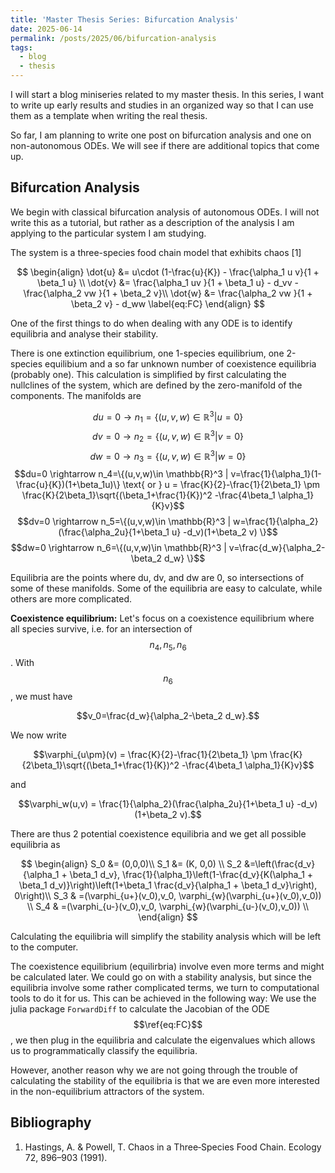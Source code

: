 ```yaml
---
title: 'Master Thesis Series: Bifurcation Analysis'
date: 2025-06-14
permalink: /posts/2025/06/bifurcation-analysis
tags:
  - blog
  - thesis
---
```


I will start a blog miniseries related to my master thesis. In this series, I want to write up early results and studies in an organized way so that I can use them as a template when writing the real thesis.

So far, I am planning to write one post on bifurcation analysis and one on non-autonomous ODEs. We will see if there are additional topics that come up.

## Bifurcation Analysis
We begin with classical bifurcation analysis of autonomous ODEs. I will not write this as a tutorial, but rather as a description of the analysis I am applying to the particular system I am studying.

The system is a three-species food chain model that exhibits chaos [1]

$$
\begin{align}
    \dot{u} &= u\cdot (1-\frac{u}{K}) - \frac{\alpha_1 u v}{1 + \beta_1 u} \\
    \dot{v} &= \frac{\alpha_1 uv }{1 + \beta_1 u} - d_vv - \frac{\alpha_2 vw }{1 + \beta_2 v}\\
    \dot{w} &= \frac{\alpha_2 vw }{1 + \beta_2 v} - d_ww
    \label{eq:FC}
\end{align}
$$

One of the first things to do when dealing with any ODE is to identify equilibria and analyse their stability. 

There is one extinction equilibrium, one 1-species equilibrium, one 2-species equilibium and a so far unknown number of coexistence equilibria (probably one). This calculation is simplified by first calculating the nullclines of the system, which are defined by the zero-manifold of the components.
The manifolds are

$$du=0 \rightarrow n_1=\{(u,v,w)\in \mathbb{R}^3 | u=0 \}$$
$$dv=0 \rightarrow n_2=\{(u,v,w)\in \mathbb{R}^3 | v=0 \}$$
$$dw=0 \rightarrow n_3=\{(u,v,w)\in \mathbb{R}^3 | w=0 \}$$
$$du=0 \rightarrow n_4=\{(u,v,w)\in \mathbb{R}^3 | v=\frac{1}{\alpha_1}(1-\frac{u}{K})(1+\beta_1u)\} \text{ or } u = \frac{K}{2}-\frac{1}{2\beta_1} \pm \frac{K}{2\beta_1}\sqrt{(\beta_1+\frac{1}{K})^2 -\frac{4\beta_1 \alpha_1}{K}v}$$
$$dv=0 \rightarrow n_5=\{(u,v,w)\in \mathbb{R}^3 | w=\frac{1}{\alpha_2}(\frac{\alpha_2u}{1+\beta_1 u} -d_v)(1+\beta_2 v) \}$$
$$dw=0 \rightarrow n_6=\{(u,v,w)\in \mathbb{R}^3 | v=\frac{d_w}{\alpha_2-\beta_2 d_w} \}$$

Equilibria are the points where du, dv, and dw are 0, so intersections of some of these manifolds. 
Some of the equilibria are easy to calculate, while others are more complicated.

**Coexistence equilibrium:**
Let's focus on a coexistence equilibrium where all species survive, i.e. for an intersection of $$n_4, n_5, n_6$$.
With $$n_6$$, we must have

$$v_0=\frac{d_w}{\alpha_2-\beta_2 d_w}.$$

We now write 

$$\varphi_{u\pm}(v)  = \frac{K}{2}-\frac{1}{2\beta_1} \pm \frac{K}{2\beta_1}\sqrt{(\beta_1+\frac{1}{K})^2 -\frac{4\beta_1 \alpha_1}{K}v}$$

and 

$$\varphi_w(u,v) = \frac{1}{\alpha_2}(\frac{\alpha_2u}{1+\beta_1 u} -d_v)(1+\beta_2 v).$$

There are thus 2 potential coexistence equilibria and we get all possible equilibria as 

$$
\begin{align}
    S_0 &= (0,0,0)\\
    S_1 &= (K, 0,0) \\
    S_2 &=\left(\frac{d_v}{\alpha_1 + \beta_1 d_v}, \frac{1}{\alpha_1}\left(1-\frac{d_v}{K(\alpha_1 + \beta_1 d_v)}\right)\left(1+\beta_1 \frac{d_v}{\alpha_1 + \beta_1 d_v}\right), 0\right)\\
    S_3 & =(\varphi_{u+}(v_0),v_0, \varphi_{w}(\varphi_{u+}(v_0),v_0)) \\
    S_4 & =(\varphi_{u-}(v_0),v_0, \varphi_{w}(\varphi_{u-}(v_0),v_0)) \\
\end{align}
$$

Calculating the equilibria will simplify the stability analysis which will be left to the computer.



<!-- $$
\begin{align}
S_0 &= (0,0,0)\\ 
S_1 &= (K, 0,0) \\
S_2 &=\left(\frac{d_v}{\alpha_1 + \beta_1 d_v}, \frac{1}{\alpha_1}\left(1-\frac{d_v}{K(\alpha_1 + \beta_1 d_v)}\right)\left(1+\beta_1 \frac{d_v}{\alpha_1 + \beta_1 d_v}\right), 0\right)\\
S_3 &= \text{TODO}
\end{align}
$$ -->

The coexistence equilibrium (equilirbria) involve even more terms and might be calculated later.
We could go on with a stability analysis, but since the equilibria involve some rather complicated terms, we turn to computational tools to do it for us. 
This can be achieved in the following way: We use the julia package `ForwardDiff` to calculate the Jacobian of the ODE $$\ref{eq:FC}$$, we then plug in the equilibria and calculate the eigenvalues which allows us to programmatically classify the equilibria. 

However, another reason why we are not going through the trouble of calculating the stability of the equilibria is that we are even more interested in the non-equilibrium attractors of the system. 


## Bibliography
1. Hastings, A. & Powell, T. Chaos in a Three‐Species Food Chain. Ecology 72, 896–903 (1991).

